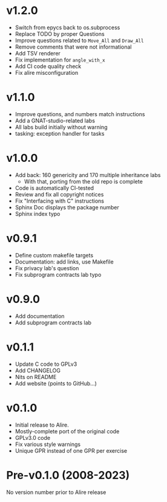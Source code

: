 # v1.2.0

* Switch from epycs back to os.subprocess
* Replace TODO by proper Questions
* Improve questions related to `Move_All` and `Draw_All`
* Remove comments that were not informational
* Add TSV renderer
* Fix implementation for `angle_with_x`
* Add CI code quality check
* Fix alire misconfiguration

# v1.1.0

* Improve questions, and numbers match instructions
* Add a GNAT-studio-related labs
* All labs build initially without warning 
* tasking: exception handler for tasks

# v1.0.0

* Add back: 160 genericity and 170 multiple inheritance labs
  - With that, porting from the old repo is complete
* Code is automatically CI-tested
* Review and fix all copyright notices
* Fix "Interfacing with C" instructions
* Sphinx Doc displays the package number
* Sphinx index typo

# v0.9.1

* Define custom makefile targets
* Documentation: add links, use Makefile
* Fix privacy lab's question
* Fix subprogram contracts lab typo

# v0.9.0

* Add documentation
* Add subprogram contracts lab

# v0.1.1

* Update C code to GPLv3
* Add CHANGELOG
* Nits on README
* Add website (points to GitHub...)

# v0.1.0

* Initial release to Alire.
* Mostly-complete port of the original code
* GPLv3.0 code
* Fix various style warnings
* Unique GPR instead of one GPR per exercise

# Pre-v0.1.0 (2008-2023)

No version number prior to Alire release
